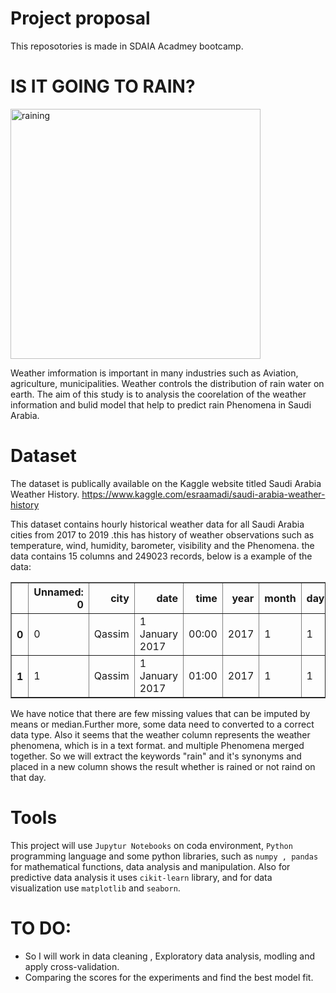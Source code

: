 # Project proposal
This reposotories is made in SDAIA Acadmey bootcamp.

# IS IT GOING TO RAIN?
<img src="https://s-media-cache-ak0.pinimg.com/originals/1f/04/21/1f0421ecfdde0170136ddfa659bc0c45.jpg" alt="raining" width="400"/>

Weather imformation is important in many industries such as Aviation, agriculture, municipalities. 
Weather controls the distribution of rain water on earth. The aim of this study is to analysis the coorelation of the weather information and bulid model that help to predict rain Phenomena in Saudi Arabia. 

# Dataset
The dataset is publically available on the Kaggle website titled Saudi Arabia Weather History.
https://www.kaggle.com/esraamadi/saudi-arabia-weather-history

This dataset contains hourly historical weather data for all Saudi Arabia cities from 2017 to 2019 .this has history of weather observations such as temperature, wind, humidity, barometer, visibility and the Phenomena. the data contains 15 columns and 249023 records, below is a example of the data:

<table border="1" class="dataframe">
  <thead>
    <tr style="text-align: right;">
      <th></th>
      <th>Unnamed: 0</th>
      <th>city</th>
      <th>date</th>
      <th>time</th>
      <th>year</th>
      <th>month</th>
      <th>day</th>
      <th>hour</th>
      <th>minute</th>
      <th>weather</th>
      <th>temp</th>
      <th>wind</th>
      <th>humidity</th>
      <th>barometer</th>
      <th>visibility</th>
    </tr>
  </thead>
  <tbody>
    <tr>
      <th>0</th>
      <td>0</td>
      <td>Qassim</td>
      <td>1 January 2017</td>
      <td>00:00</td>
      <td>2017</td>
      <td>1</td>
      <td>1</td>
      <td>24</td>
      <td>0</td>
      <td>Clear</td>
      <td>17</td>
      <td>11</td>
      <td>64%</td>
      <td>1018.0</td>
      <td>16</td>
    </tr>
    <tr>
      <th>1</th>
      <td>1</td>
      <td>Qassim</td>
      <td>1 January 2017</td>
      <td>01:00</td>
      <td>2017</td>
      <td>1</td>
      <td>1</td>
      <td>1</td>
      <td>0</td>
      <td>Clear</td>
      <td>17</td>
      <td>6</td>
      <td>64%</td>
      <td>1018.0</td>
      <td>16</td>
    </tr>
  </tbody>
</table>



We have notice that there are few missing values that can be imputed by means or median.Further more, some data need to converted to a correct data type. Also it seems that the weather column represents the weather phenomena, which is in a text format. and multiple Phenomena merged together. So we will extract the keywords "rain" and it's synonyms and placed in a new column shows the result whether is rained or not raind on that day. 


# Tools
This project will use ```Jupytur Notebooks``` on coda environment, ```Python``` programming language and some python libraries, such as ```numpy , pandas``` for mathematical functions, data analysis and manipulation. Also for predictive data analysis it uses ```cikit-learn``` library, and for data visualization use ```matplotlib``` and ```seaborn```.


# TO DO:
- So I will work in data cleaning , Exploratory data analysis, modling and apply cross-validation.
- Comparing the scores for the experiments and find the best model fit.



